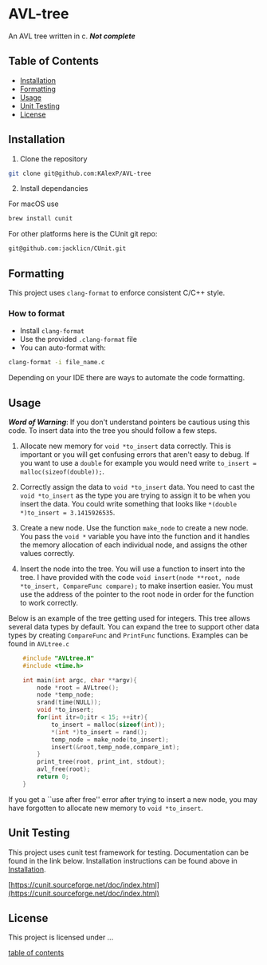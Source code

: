 # AVL-tree

An AVL tree written in c. ___Not complete___

<a id="table-of-contents"></a>
## Table of Contents 
- [Installation](#installation)
- [Formatting](#formatting)
- [Usage](#usage)
- [Unit Testing](#unit-testing)
- [License](#license)

<a id="installation"></a>
## Installation

1. Clone the repository 

```bash 
git clone git@github.com:KAlexP/AVL-tree
```

2. Install dependancies

For macOS use

```bash
brew install cunit
```

For other platforms here is the CUnit git repo:

```bash
git@github.com:jacklicn/CUnit.git
```

<a id="formatting"></a>
## Formatting

This project uses `clang-format` to enforce consistent C/C++ style.

### How to format
- Install `clang-format`
- Use the provided `.clang-format` file
- You can auto-format with:

```bash
clang-format -i file_name.c
```

Depending on your IDE there are ways to automate the code formatting.

<a id="usage"></a>
## Usage 

___Word of Warning___: If you don't understand pointers be cautious using this 
code. To insert data into the tree you should follow a few steps.

1. Allocate new memory for `void *to_insert` data correctly. This is important or you 
will get confusing errors that aren't easy to debug. If you want to use a `double` 
for example you would need write `to_insert = malloc(sizeof(double));`.

2. Correctly assign the data to `void *to_insert` data. You need to cast the `void *to_insert` as 
the type you are trying to assign it to be when you insert the data. You could write 
something that looks like `*(double *)to_insert = 3.1415926535`. 

3. Create a new node. Use the function `make_node` to create a new node. You pass 
the `void *` variable you have into the function and it handles the memory allocation 
of each individual node, and assigns the other values correctly. 

4. Insert the node into the tree. You will use a function to insert into the tree. 
I have provided with the code `void insert(node **root, node *to_insert, CompareFunc compare);` 
to make insertion easier. You must use the address of the pointer to the root node in order for 
the function to work correctly.

Below is an example of the tree getting used for integers. This tree allows several data 
types by default. You can expand the tree to support other data types by creating 
`CompareFunc` and `PrintFunc` functions. Examples can be found in `AVLtree.c`

```c 
	#include "AVLtree.H"
	#include <time.h>

	int main(int argc, char **argv){
		node *root = AVLtree();
		node *temp_node;
		srand(time(NULL));
		void *to_insert;
		for(int itr=0;itr < 15; ++itr){
			to_insert = malloc(sizeof(int));
			*(int *)to_insert = rand();
			temp_node = make_node(to_insert);
			insert(&root,temp_node,compare_int);
		}
		print_tree(root, print_int, stdout);
		avl_free(root);
		return 0;
	}
```

If you get a ``use after free'' error after trying to insert a new node, you may 
have forgotten to allocate new memory to `void *to_insert`. 

<a id="unit-testing"></a>
## Unit Testing

This project uses cunit test framework for testing. Documentation can be found 
in the link below. Installation instructions can be found above in [Installation](#installation).

[https://cunit.sourceforge.net/doc/index.html](https://cunit.sourceforge.net/doc/index.html)

<a id="license"></a>
## License
This project is licensed under ...

[table of contents](#table-of-contents)
